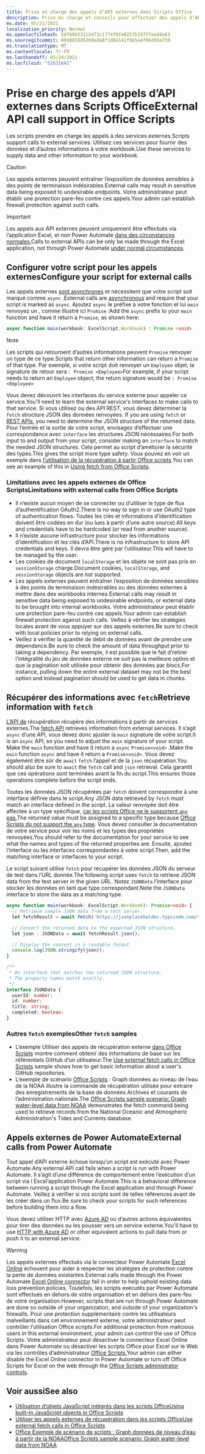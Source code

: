 ```yaml
---
title: Prise en charge des appels d’API externes dans Scripts Office
description: Prise en charge et conseils pour effectuer des appels d’API externes dans Office Script.
ms.date: 05/21/2021
localization_priority: Normal
ms.openlocfilehash: 5d768b53112473c1774f8fe8257b197ffead4a63
ms.sourcegitcommit: 09d8859d5269ada8f1d0e141f6b5a4f96d95a739
ms.translationtype: MT
ms.contentlocale: fr-FR
ms.lasthandoff: 05/24/2021
ms.locfileid: "52631642"
---
```

# <a name="external-api-call-support-in-office-scripts"></a><span data-ttu-id="f9505-103">Prise en charge des appels d’API externes dans Scripts Office</span><span class="sxs-lookup"><span data-stu-id="f9505-103">External API call support in Office Scripts</span></span>

<span data-ttu-id="f9505-104">Les scripts prendre en charge les appels à des services externes.</span><span class="sxs-lookup"><span data-stu-id="f9505-104">Scripts support calls to external services.</span></span> <span data-ttu-id="f9505-105">Utilisez ces services pour fournir des données et d’autres informations à votre workbook.</span><span class="sxs-lookup"><span data-stu-id="f9505-105">Use these services to supply data and other information to your workbook.</span></span>

> [!CAUTION]
> <span data-ttu-id="f9505-106">Les appels externes peuvent entraîner l’exposition de données sensibles à des points de terminaison indésirables.</span><span class="sxs-lookup"><span data-stu-id="f9505-106">External calls may result in sensitive data being exposed to undesirable endpoints.</span></span> <span data-ttu-id="f9505-107">Votre administrateur peut établir une protection pare-feu contre ces appels.</span><span class="sxs-lookup"><span data-stu-id="f9505-107">Your admin can establish firewall protection against such calls.</span></span>

> [!IMPORTANT]
> <span data-ttu-id="f9505-108">Les appels aux API externes peuvent uniquement être effectués via l’application Excel, et non Power Automate [dans des circonstances normales.](#external-calls-from-power-automate)</span><span class="sxs-lookup"><span data-stu-id="f9505-108">Calls to external APIs can be only be made through the Excel application, not through Power Automate [under normal circumstances](#external-calls-from-power-automate).</span></span>

## <a name="configure-your-script-for-external-calls"></a><span data-ttu-id="f9505-109">Configurer votre script pour les appels externes</span><span class="sxs-lookup"><span data-stu-id="f9505-109">Configure your script for external calls</span></span>

<span data-ttu-id="f9505-110">Les appels externes [sont asynchrones](https://developer.mozilla.org/docs/Learn/JavaScript/Asynchronous/Async_await) et nécessitent que votre script soit marqué comme `async` .</span><span class="sxs-lookup"><span data-stu-id="f9505-110">External calls are [asynchronous](https://developer.mozilla.org/docs/Learn/JavaScript/Asynchronous/Async_await) and require that your script is marked as `async`.</span></span> <span data-ttu-id="f9505-111">Ajoutez `async` le préfixe à votre fonction et lui `main` renvoyez un , comme illustré ici `Promise` :</span><span class="sxs-lookup"><span data-stu-id="f9505-111">Add the `async` prefix to your `main` function and have it return a `Promise`, as shown here:</span></span>

```typescript
async function main(workbook: ExcelScript.Workbook) : Promise <void>
```

> [!NOTE]
> <span data-ttu-id="f9505-112">Les scripts qui retournent d’autres informations peuvent `Promise` renvoyer un type de ce type.</span><span class="sxs-lookup"><span data-stu-id="f9505-112">Scripts that return other information can return a `Promise` of that type.</span></span> <span data-ttu-id="f9505-113">Par exemple, si votre script doit renvoyer un `Employee` objet, la signature de retour sera `: Promise <Employee>`</span><span class="sxs-lookup"><span data-stu-id="f9505-113">For example, if your script needs to return an `Employee` object, the return signature would be `: Promise <Employee>`</span></span>

<span data-ttu-id="f9505-114">Vous devez découvrir les interfaces du service externe pour appeler ce service.</span><span class="sxs-lookup"><span data-stu-id="f9505-114">You'll need to learn the external service's interfaces to make calls to that service.</span></span> <span data-ttu-id="f9505-115">Si vous utilisez ou des API REST, vous devez déterminer la `fetch` structure JSON des données renvoyées. [](https://wikipedia.org/wiki/Representational_state_transfer)</span><span class="sxs-lookup"><span data-stu-id="f9505-115">If you are using `fetch` or [REST APIs](https://wikipedia.org/wiki/Representational_state_transfer), you need to determine the JSON structure of the returned data.</span></span> <span data-ttu-id="f9505-116">Pour l’entrée et la sortie de votre script, envisagez d’effectuer une correspondance avec `interface` les structures JSON nécessaires.</span><span class="sxs-lookup"><span data-stu-id="f9505-116">For both input to and output from your script, consider making an `interface` to match the needed JSON structures.</span></span> <span data-ttu-id="f9505-117">Cela permet au script d’améliorer la sécurité des types.</span><span class="sxs-lookup"><span data-stu-id="f9505-117">This gives the script more type safety.</span></span> <span data-ttu-id="f9505-118">Vous pouvez en voir un exemple dans [l’utilisation de la récupération à partir Office scripts](../resources/samples/external-fetch-calls.md).</span><span class="sxs-lookup"><span data-stu-id="f9505-118">You can see an example of this in [Using fetch from Office Scripts](../resources/samples/external-fetch-calls.md).</span></span>

### <a name="limitations-with-external-calls-from-office-scripts"></a><span data-ttu-id="f9505-119">Limitations avec les appels externes de Office Scripts</span><span class="sxs-lookup"><span data-stu-id="f9505-119">Limitations with external calls from Office Scripts</span></span>

* <span data-ttu-id="f9505-120">Il n’existe aucun moyen de se connecter ou d’utiliser le type de flux d’authentification OAuth2.</span><span class="sxs-lookup"><span data-stu-id="f9505-120">There is no way to sign in or use OAuth2 type of authentication flows.</span></span> <span data-ttu-id="f9505-121">Toutes les clés et informations d’identification doivent être codées en dur (ou lues à partir d’une autre source).</span><span class="sxs-lookup"><span data-stu-id="f9505-121">All keys and credentials have to be hardcoded (or read from another source).</span></span>
* <span data-ttu-id="f9505-122">Il n’existe aucune infrastructure pour stocker les informations d’identification et les clés d’API.</span><span class="sxs-lookup"><span data-stu-id="f9505-122">There is no infrastructure to store API credentials and keys.</span></span> <span data-ttu-id="f9505-123">Il devra être géré par l’utilisateur.</span><span class="sxs-lookup"><span data-stu-id="f9505-123">This will have to be managed by the user.</span></span>
* <span data-ttu-id="f9505-124">Les cookies de document `localStorage` et les objets ne sont pas pris en `sessionStorage` charge.</span><span class="sxs-lookup"><span data-stu-id="f9505-124">Document cookies, `localStorage`, and `sessionStorage` objects are not supported.</span></span>
* <span data-ttu-id="f9505-125">Les appels externes peuvent entraîner l’exposition de données sensibles à des points de terminaison indésirables ou des données externes à mettre dans des workbooks internes.</span><span class="sxs-lookup"><span data-stu-id="f9505-125">External calls may result in sensitive data being exposed to undesirable endpoints, or external data to be brought into internal workbooks.</span></span> <span data-ttu-id="f9505-126">Votre administrateur peut établir une protection pare-feu contre ces appels.</span><span class="sxs-lookup"><span data-stu-id="f9505-126">Your admin can establish firewall protection against such calls.</span></span> <span data-ttu-id="f9505-127">Veillez à vérifier les stratégies locales avant de vous appuyer sur des appels externes.</span><span class="sxs-lookup"><span data-stu-id="f9505-127">Be sure to check with local policies prior to relying on external calls.</span></span>
* <span data-ttu-id="f9505-128">Veillez à vérifier la quantité de débit de données avant de prendre une dépendance.</span><span class="sxs-lookup"><span data-stu-id="f9505-128">Be sure to check the amount of data throughput prior to taking a dependency.</span></span> <span data-ttu-id="f9505-129">Par exemple, il est possible que le fait d’retirer l’intégralité du jeu de données externe ne soit pas la meilleure option et que la pagination soit utilisée pour obtenir des données par blocs.</span><span class="sxs-lookup"><span data-stu-id="f9505-129">For instance, pulling down the entire external dataset may not be the best option and instead pagination should be used to get data in chunks.</span></span>

## <a name="retrieve-information-with-fetch"></a><span data-ttu-id="f9505-130">Récupérer des informations avec `fetch`</span><span class="sxs-lookup"><span data-stu-id="f9505-130">Retrieve information with `fetch`</span></span>

<span data-ttu-id="f9505-131">[L’API de](https://developer.mozilla.org/docs/Web/API/Fetch_API) récupération récupère des informations à partir de services externes.</span><span class="sxs-lookup"><span data-stu-id="f9505-131">The [fetch API](https://developer.mozilla.org/docs/Web/API/Fetch_API) retrieves information from external services.</span></span> <span data-ttu-id="f9505-132">Il s’agit `async` d’une API, vous devez donc ajuster la `main` signature de votre script.</span><span class="sxs-lookup"><span data-stu-id="f9505-132">It is an `async` API, so you need to adjust the `main` signature of your script.</span></span> <span data-ttu-id="f9505-133">Make the `main` function and have it return a `async` `Promise<void>` .</span><span class="sxs-lookup"><span data-stu-id="f9505-133">Make the `main` function `async` and have it return a `Promise<void>`.</span></span> <span data-ttu-id="f9505-134">Vous devez également être sûr de `await` `fetch` l’appel et de la `json` récupération.</span><span class="sxs-lookup"><span data-stu-id="f9505-134">You should also be sure to `await` the `fetch` call and `json` retrieval.</span></span> <span data-ttu-id="f9505-135">Cela garantit que ces opérations sont terminées avant la fin du script.</span><span class="sxs-lookup"><span data-stu-id="f9505-135">This ensures those operations complete before the script ends.</span></span>

<span data-ttu-id="f9505-136">Toutes les données JSON récupérées par `fetch` doivent correspondre à une interface définie dans le script.</span><span class="sxs-lookup"><span data-stu-id="f9505-136">Any JSON data retrieved by `fetch` must match an interface defined in the script.</span></span> <span data-ttu-id="f9505-137">La valeur renvoyée doit être affectée à un type spécifique, [car les scripts Office ne le supportent `any` pas.](typescript-restrictions.md#no-any-type-in-office-scripts)</span><span class="sxs-lookup"><span data-stu-id="f9505-137">The returned value must be assigned to a specific type because [Office Scripts do not support the `any` type](typescript-restrictions.md#no-any-type-in-office-scripts).</span></span> <span data-ttu-id="f9505-138">Vous devez consulter la documentation de votre service pour voir les noms et les types des propriétés renvoyées.</span><span class="sxs-lookup"><span data-stu-id="f9505-138">You should refer to the documentation for your service to see what the names and types of the returned properties are.</span></span> <span data-ttu-id="f9505-139">Ensuite, ajoutez l’interface ou les interfaces correspondantes à votre script.</span><span class="sxs-lookup"><span data-stu-id="f9505-139">Then, add the matching interface or interfaces to your script.</span></span>

<span data-ttu-id="f9505-140">Le script suivant utilise `fetch` pour récupérer les données JSON du serveur de test dans l’URL donnée.</span><span class="sxs-lookup"><span data-stu-id="f9505-140">The following script uses `fetch` to retrieve JSON data from the test server in the given URL.</span></span> <span data-ttu-id="f9505-141">Notez `JSONData` l’interface pour stocker les données en tant que type correspondant.</span><span class="sxs-lookup"><span data-stu-id="f9505-141">Note the `JSONData` interface to store the data as a matching type.</span></span>

```TypeScript
async function main(workbook: ExcelScript.Workbook): Promise<void> {
  // Retrieve sample JSON data from a test server.
  let fetchResult = await fetch('https://jsonplaceholder.typicode.com/todos/1');

  // Convert the returned data to the expected JSON structure.
  let json : JSONData = await fetchResult.json();

  // Display the content in a readable format.
  console.log(JSON.stringify(json));
}

/**
 * An interface that matches the returned JSON structure.
 * The property names match exactly.
 */
interface JSONData {
  userId: number;
  id: number;
  title: string;
  completed: boolean;
}
```

### <a name="other-fetch-samples"></a><span data-ttu-id="f9505-142">Autres `fetch` exemples</span><span class="sxs-lookup"><span data-stu-id="f9505-142">Other `fetch` samples</span></span>

* <span data-ttu-id="f9505-143">L’exemple Utiliser des appels de récupération externe [dans Office Scripts](../resources/samples/external-fetch-calls.md) montre comment obtenir des informations de base sur les référentiels GitHub d’un utilisateur.</span><span class="sxs-lookup"><span data-stu-id="f9505-143">The [Use external fetch calls in Office Scripts](../resources/samples/external-fetch-calls.md) sample shows how to get basic information about a user's GitHub repositories.</span></span>
* <span data-ttu-id="f9505-144">L’exemple de scénario [Office Scripts](../resources/scenarios/noaa-data-fetch.md) : Graph données au niveau de l’eau de la NOAA illustre la commande de récupération utilisée pour extraire des enregistrements de la base de données Archives et courants de l’administration nationale.</span><span class="sxs-lookup"><span data-stu-id="f9505-144">The [Office Scripts sample scenario: Graph water-level data from NOAA](../resources/scenarios/noaa-data-fetch.md) demonstrates the fetch command being used to retrieve records from the National Oceanic and Atmospheric Administration's Tides and Currents database.</span></span>

## <a name="external-calls-from-power-automate"></a><span data-ttu-id="f9505-145">Appels externes de Power Automate</span><span class="sxs-lookup"><span data-stu-id="f9505-145">External calls from Power Automate</span></span>

<span data-ttu-id="f9505-146">Tout appel d’API externe échoue lorsqu’un script est exécuté avec Power Automate.</span><span class="sxs-lookup"><span data-stu-id="f9505-146">Any external API call fails when a script is run with Power Automate.</span></span> <span data-ttu-id="f9505-147">Il s’agit d’une différence de comportement entre l’exécution d’un script via l Excel’application Power Automate.</span><span class="sxs-lookup"><span data-stu-id="f9505-147">This is a behavioral difference between running a script through the Excel application and through Power Automate.</span></span> <span data-ttu-id="f9505-148">Veillez à vérifier si vos scripts sont de telles références avant de les créer dans un flux.</span><span class="sxs-lookup"><span data-stu-id="f9505-148">Be sure to check your scripts for such references before building them into a flow.</span></span>

<span data-ttu-id="f9505-149">Vous devez utiliser HTTP avec [Azure AD](/connectors/webcontents/) ou d’autres actions équivalentes pour tirer des données ou les pousser vers un service externe.</span><span class="sxs-lookup"><span data-stu-id="f9505-149">You'll have to use [HTTP with Azure AD](/connectors/webcontents/) or other equivalent actions to pull data from or push it to an external service.</span></span>

> [!WARNING]
> <span data-ttu-id="f9505-150">Les appels externes effectués via le connecteur Power Automate [Excel Online](/connectors/excelonlinebusiness) échouent pour aider à respecter les stratégies de protection contre la perte de données existantes.</span><span class="sxs-lookup"><span data-stu-id="f9505-150">External calls made through the Power Automate [Excel Online connector](/connectors/excelonlinebusiness) fail in order to help uphold existing data loss prevention policies.</span></span> <span data-ttu-id="f9505-151">Toutefois, les scripts exécutés par Power Automate sont effectués en dehors de votre organisation et en dehors des pare-feu de votre organisation.</span><span class="sxs-lookup"><span data-stu-id="f9505-151">However, scripts that are run through Power Automate are done so outside of your organization, and outside of your organization's firewalls.</span></span> <span data-ttu-id="f9505-152">Pour une protection supplémentaire contre les utilisateurs malveillants dans cet environnement externe, votre administrateur peut contrôler l’utilisation Office scripts.</span><span class="sxs-lookup"><span data-stu-id="f9505-152">For additional protection from malicious users in this external environment, your admin can control the use of Office Scripts.</span></span> <span data-ttu-id="f9505-153">Votre administrateur peut désactiver le connecteur Excel Online dans Power Automate ou désactiver les scripts Office pour Excel sur le Web via les contrôles d’administrateur [Office Scripts.](/microsoft-365/admin/manage/manage-office-scripts-settings)</span><span class="sxs-lookup"><span data-stu-id="f9505-153">Your admin can either disable the Excel Online connector in Power Automate or turn off Office Scripts for Excel on the web through the [Office Scripts administrator controls](/microsoft-365/admin/manage/manage-office-scripts-settings).</span></span>

## <a name="see-also"></a><span data-ttu-id="f9505-154">Voir aussi</span><span class="sxs-lookup"><span data-stu-id="f9505-154">See also</span></span>

* [<span data-ttu-id="f9505-155">Utilisation d’objets JavaScript intégrés dans les scripts Office</span><span class="sxs-lookup"><span data-stu-id="f9505-155">Using built-in JavaScript objects in Office Scripts</span></span>](javascript-objects.md)
* [<span data-ttu-id="f9505-156">Utiliser les appels externes de récupération dans les scripts Office</span><span class="sxs-lookup"><span data-stu-id="f9505-156">Use external fetch calls in Office Scripts</span></span>](../resources/samples/external-fetch-calls.md)
* [<span data-ttu-id="f9505-157">Office Exemple de scénario de scripts : Graph données de niveau d’eau à partir de la NOAA</span><span class="sxs-lookup"><span data-stu-id="f9505-157">Office Scripts sample scenario: Graph water-level data from NOAA</span></span>](../resources/scenarios/noaa-data-fetch.md)
